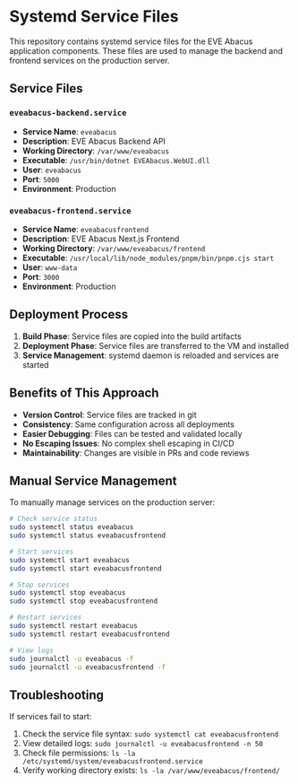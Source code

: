 # Systemd Service Files

This repository contains systemd service files for the EVE Abacus application components. These files are used to manage the backend and frontend services on the production server.

## Service Files

### `eveabacus-backend.service`
- **Service Name**: `eveabacus`
- **Description**: EVE Abacus Backend API
- **Working Directory**: `/var/www/eveabacus`
- **Executable**: `/usr/bin/dotnet EVEAbacus.WebUI.dll`
- **User**: `eveabacus`
- **Port**: `5000`
- **Environment**: Production

### `eveabacus-frontend.service`
- **Service Name**: `eveabacusfrontend`
- **Description**: EVE Abacus Next.js Frontend
- **Working Directory**: `/var/www/eveabacus/frontend`
- **Executable**: `/usr/local/lib/node_modules/pnpm/bin/pnpm.cjs start`
- **User**: `www-data`
- **Port**: `3000`
- **Environment**: Production

## Deployment Process

1. **Build Phase**: Service files are copied into the build artifacts
2. **Deployment Phase**: Service files are transferred to the VM and installed
3. **Service Management**: systemd daemon is reloaded and services are started

## Benefits of This Approach

- **Version Control**: Service files are tracked in git
- **Consistency**: Same configuration across all deployments
- **Easier Debugging**: Files can be tested and validated locally
- **No Escaping Issues**: No complex shell escaping in CI/CD
- **Maintainability**: Changes are visible in PRs and code reviews

## Manual Service Management

To manually manage services on the production server:

```bash
# Check service status
sudo systemctl status eveabacus
sudo systemctl status eveabacusfrontend

# Start services
sudo systemctl start eveabacus
sudo systemctl start eveabacusfrontend

# Stop services
sudo systemctl stop eveabacus
sudo systemctl stop eveabacusfrontend

# Restart services
sudo systemctl restart eveabacus
sudo systemctl restart eveabacusfrontend

# View logs
sudo journalctl -u eveabacus -f
sudo journalctl -u eveabacusfrontend -f
```

## Troubleshooting

If services fail to start:

1. Check the service file syntax: `sudo systemctl cat eveabacusfrontend`
2. View detailed logs: `sudo journalctl -u eveabacusfrontend -n 50`
3. Check file permissions: `ls -la /etc/systemd/system/eveabacusfrontend.service`
4. Verify working directory exists: `ls -la /var/www/eveabacus/frontend/` 